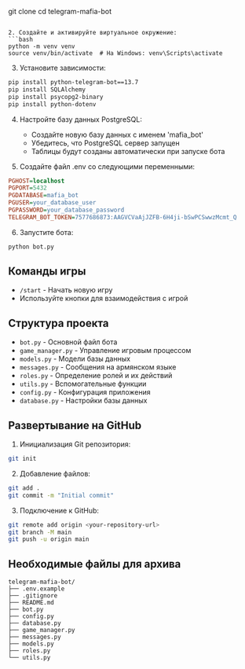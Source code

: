 git clone <your-repository-url>
cd telegram-mafia-bot
```

2. Создайте и активируйте виртуальное окружение:
```bash
python -m venv venv
source venv/bin/activate  # На Windows: venv\Scripts\activate
```

3. Установите зависимости:
```bash
pip install python-telegram-bot==13.7
pip install SQLAlchemy
pip install psycopg2-binary
pip install python-dotenv
```

4. Настройте базу данных PostgreSQL:
   - Создайте новую базу данных с именем 'mafia_bot'
   - Убедитесь, что PostgreSQL сервер запущен
   - Таблицы будут созданы автоматически при запуске бота

5. Создайте файл .env со следующими переменными:
```ini
PGHOST=localhost
PGPORT=5432
PGDATABASE=mafia_bot
PGUSER=your_database_user
PGPASSWORD=your_database_password
TELEGRAM_BOT_TOKEN=7577686873:AAGVCVaAjJZFB-6H4ji-bSwPCSwwzMcmt_Q
```

6. Запустите бота:
```bash
python bot.py
```

## Команды игры

- `/start` - Начать новую игру
- Используйте кнопки для взаимодействия с игрой

## Структура проекта

- `bot.py` - Основной файл бота
- `game_manager.py` - Управление игровым процессом
- `models.py` - Модели базы данных
- `messages.py` - Сообщения на армянском языке
- `roles.py` - Определение ролей и их действий
- `utils.py` - Вспомогательные функции
- `config.py` - Конфигурация приложения
- `database.py` - Настройки базы данных

## Развертывание на GitHub

1. Инициализация Git репозитория:
```bash
git init
```

2. Добавление файлов:
```bash
git add .
git commit -m "Initial commit"
```

3. Подключение к GitHub:
```bash
git remote add origin <your-repository-url>
git branch -M main
git push -u origin main
```

## Необходимые файлы для архива

```
telegram-mafia-bot/
├── .env.example
├── .gitignore
├── README.md
├── bot.py
├── config.py
├── database.py
├── game_manager.py
├── messages.py
├── models.py
├── roles.py
└── utils.py